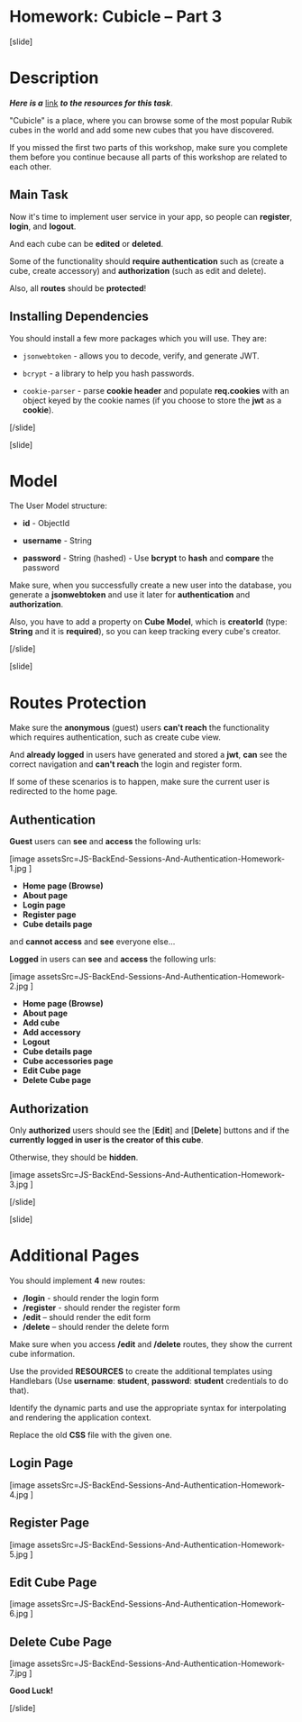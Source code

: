 # Homework: Cubicle – Part 3

[slide]

# Description

_**Here is a**_ [link](https://mega.nz/file/eQ50FAaC#F-TxN9kQCSM6dMfPNsM6r1-CDowNOmpm79s20l6KYDg) _**to the resources for this task**_.

"Cubicle" is a place, where you can browse some of the most popular Rubik cubes in the world and add some new cubes that you have discovered.

If you missed the first two parts of this workshop, make sure you complete them before you continue because all parts of this workshop are related to each other.

## Main Task

Now it's time to implement user service in your app, so people can **register**, **login**, and **logout**.

And each cube can be **edited** or **deleted**.

Some of the functionality should **require authentication** such as (create a cube, create accessory) and **authorization** (such as edit and delete).

Also, all **routes** should be **protected**!

## Installing Dependencies

You should install a few more packages which you will use. They are:

- `jsonwebtoken` - allows you to decode, verify, and generate JWT.

- `bcrypt` - a library to help you hash passwords.

- `cookie-parser` - parse **cookie header** and populate **req.cookies** with an object keyed by the cookie names (if you choose to store the **jwt** as а **cookie**).

[/slide]

[slide]

# Model

The User Model structure:

- **id** - ObjectId

- **username** - String

- **password** - String (hashed) - Use **bcrypt** to **hash** and **compare** the password

Make sure, when you successfully create a new user into the database, you generate a **jsonwebtoken** and use it later for **authentication** and **authorization**.

Also, you have to add a property on **Cube Model**, which is **creatorId** (type: **String** and it is **required**), so you can keep tracking every cube's creator.

[/slide]

[slide]

# Routes Protection

Make sure the **anonymous** (guest) users **can't reach** the functionality which requires authentication, such as create cube view.

And **already logged** in users have generated and stored a **jwt**, **can** see the correct navigation and **can't reach** the login and register form.

If some of these scenarios is to happen, make sure the current user is redirected to the home page.

## Authentication

**Guest** users can **see** and **access** the following urls:

[image assetsSrc=JS-BackEnd-Sessions-And-Authentication-Homework-1.jpg ]

- **Home page (Browse)**
- **About page**
- **Login page**
- **Register page**
- **Cube details page**

and **cannot access** and **see** everyone else...

**Logged** in users can **see** and **access** the following urls:

[image assetsSrc=JS-BackEnd-Sessions-And-Authentication-Homework-2.jpg ]

- **Home page (Browse)**
- **About page**
- **Add cube**
- **Add accessory**
- **Logout**
- **Cube details page**
- **Cube accessories page**
- **Edit Cube page**
- **Delete Cube page**

## Authorization

Only **authorized** users should see the \[**Edit**\] and \[**Delete**\] buttons and if the **currently logged in user is the creator of this cube**.

Otherwise, they should be **hidden**.

[image assetsSrc=JS-BackEnd-Sessions-And-Authentication-Homework-3.jpg ]

[/slide]

[slide]

# Additional Pages

You should implement **4** new routes:

- **/login** - should render the login form
- **/register** - should render the register form
- **/edit** – should render the edit form
- **/delete** – should render the delete form

Make sure when you access **/edit** and **/delete** routes, they show the current cube information.

Use the provided **RESOURCES** to create the additional templates using Handlebars (Use **username**: **student**, **password**: **student** credentials to do that).

Identify the dynamic parts and use the appropriate syntax for interpolating and rendering the application context.

Replace the old **CSS** file with the given one.

## Login Page

[image assetsSrc=JS-BackEnd-Sessions-And-Authentication-Homework-4.jpg ]

## Register Page

[image assetsSrc=JS-BackEnd-Sessions-And-Authentication-Homework-5.jpg ]

## Edit Cube Page

[image assetsSrc=JS-BackEnd-Sessions-And-Authentication-Homework-6.jpg ]

## Delete Cube Page

[image assetsSrc=JS-BackEnd-Sessions-And-Authentication-Homework-7.jpg ]

**Good Luck!**

[/slide]
